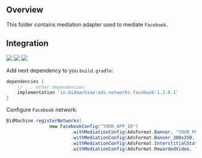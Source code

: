 ## Overview

This folder contains mediation adapter used to mediate `Facebook`.

## Integration

[<img src="https://img.shields.io/badge/Min%20SDK%20version-1.3.0-brightgreen">](https://github.com/bidmachine/BidMachine-Android-SDK)
[<img src="https://img.shields.io/badge/Network%20Adapter%20version-1.3.0.1-brightgreen">](https://artifactory.bidmachine.io/bidmachine/io/bidmachine/ads.networks.facebook/1.3.0.1/)
[<img src="https://img.shields.io/badge/Network%20version-5.4.1-blue">](https://developers.facebook.com/docs/android/)

Add next dependency to you `build.gradle`:

```groovy
dependencies {
    // ... other dependencies
    implementation 'io.bidmachine:ads.networks.facebook:1.3.0.1'
}
```

Configure `Facebook` network:

```java
BidMachine.registerNetworks(
                new FacebookConfig("YOUR_APP_ID")
                        .withMediationConfig(AdsFormat.Banner, "YOUR_PLACEMENT_ID")
                        .withMediationConfig(AdsFormat.Banner_300x250, "YOUR_PLACEMENT_ID")
                        .withMediationConfig(AdsFormat.InterstitialStatic, "YOUR_PLACEMENT_ID")
                        .withMediationConfig(AdsFormat.RewardedVideo, "YOUR_PLACEMENT_ID"));
```

